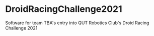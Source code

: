 # DroidRacingChallenge2021
Software for team TBA's entry into QUT Robotics Club's Droid Racing Challenge 2021
